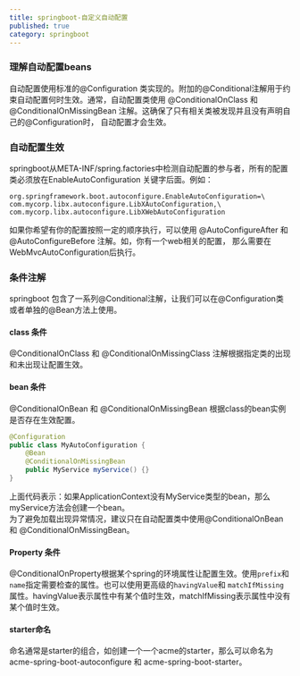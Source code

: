 ```yaml
---
title: springboot-自定义自动配置
published: true
category: springboot
---
```


### 理解自动配置beans
自动配置使用标准的@Configuration 类实现的。附加的@Conditional注解用于约束自动配置何时生效。通常，自动配置类使用
@ConditionalOnClass 和 @ConditionalOnMissingBean 注解。这确保了只有相关类被发现并且没有声明自己的@Configuration时，
自动配置才会生效。

### 自动配置生效
springboot从META-INF/spring.factories中检测自动配置的参与者，所有的配置类必须放在EnableAutoConfiguration 关键字后面。例如：
```
org.springframework.boot.autoconfigure.EnableAutoConfiguration=\
com.mycorp.libx.autoconfigure.LibXAutoConfiguration,\
com.mycorp.libx.autoconfigure.LibXWebAutoConfiguration
```
如果你希望有你的配置按照一定的顺序执行，可以使用 @AutoConfigureAfter 和 @AutoConfigureBefore 注解。如，你有一个web相关的配置，
那么需要在WebMvcAutoConfiguration后执行。

### 条件注解
springboot 包含了一系列@Conditional注解，让我们可以在@Configuration类或者单独的@Bean方法上使用。
#### class 条件
@ConditionalOnClass 和 @ConditionalOnMissingClass 注解根据指定类的出现和未出现让配置生效。

#### bean 条件
@ConditionalOnBean 和 @ConditionalOnMissingBean 根据class的bean实例是否存在生效配置。
```java
@Configuration
public class MyAutoConfiguration {
	@Bean
	@ConditionalOnMissingBean
	public MyService myService() {}
}
```
上面代码表示：如果ApplicationContext没有MyService类型的bean，那么myService方法会创建一个bean。       
为了避免加载出现异常情况，建议只在自动配置类中使用@ConditionalOnBean 和 @ConditionalOnMissingBean。

#### Property 条件
@ConditionalOnProperty根据某个spring的环境属性让配置生效。使用`prefix`和`name`指定需要检查的属性。也可以使用更高级的`havingValue`和
`matchIfMissing`属性。havingValue表示属性中有某个值时生效，matchIfMissing表示属性中没有某个值时生效。

#### starter命名
命名通常是starter的组合，如创建一个一个acme的starter，那么可以命名为acme-spring-boot-autoconfigure 和 acme-spring-boot-starter。
